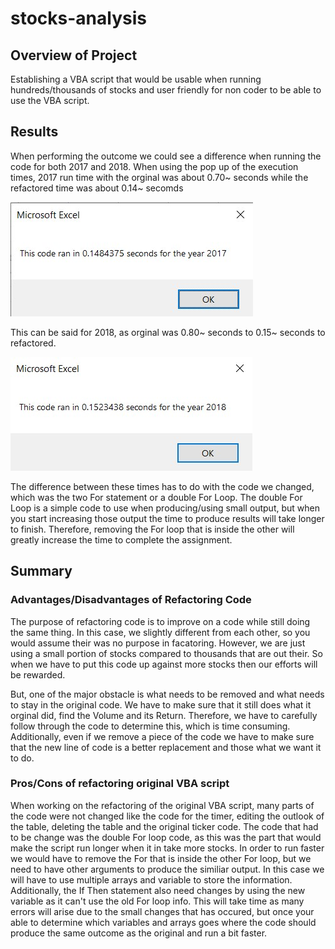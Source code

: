 # stocks-analysis

## Overview of Project
  Establishing a VBA script that would be usable when running hundreds/thousands of stocks and user friendly for non coder to be able to use the VBA script.

## Results

  When performing the outcome we could see a difference when running the code for both 2017 and 2018. When using the pop up of the execution times, 2017 run time with the orginal was about 0.70~ seconds while the refactored time was about 0.14~ secomds

![2017-Pic](https://github.com/Kevin-C3923/stocks-analysis/blob/main/Resources/VBA_Challenge_2017.jpg)

  This can be said for 2018, as orginal was 0.80~ seconds to 0.15~ seconds to refactored.

![2018-Pic](https://github.com/Kevin-C3923/stocks-analysis/blob/main/Resources/VBA_Challenge_2018.jpg)

  The difference between these times has to do with the code we changed, which was the two For statement or a double For Loop. The double For Loop is a simple code to use when producing/using small output, but when you start increasing those output the time to produce results will take longer to finish. Therefore, removing the For loop that is inside the other will greatly increase the time to complete the assignment.  

## Summary
### Advantages/Disadvantages of Refactoring Code
  The purpose of refactoring code is to improve on a code while still doing the same thing. In this case, we slightly different from each other, so you would assume their was no purpose in facatoring. However, we are just using a small portion of stocks compared to thousands that are out their. So when we have to put this code up against more stocks then our efforts will be rewarded. 

  But, one of the major obstacle is what needs to be removed and what needs to stay in the original code. We have to make sure that it still does what it orginal did, find the Volume and its Return. Therefore, we have to carefully follow through the code to determine this, which is time consuming. Additionally, even if we remove a piece of the code we have to make sure that the new line of code is a better replacement and those what we want it to do.

### Pros/Cons of refactoring original VBA script
When working on the refactoring of the original VBA script, many parts of the code were not changed like the code for the timer, editing the outlook of the table, deleting the table and the original ticker code. The code that had to be change was the  double For loop code, as this was the part that would make the script run longer when it in take more stocks. In order to run faster we would have to remove the For that is inside the other For loop, but we need to have other arguments to produce the similiar output. In this case we will have to use multiple arrays and variable to store the information. Additionally, the If Then statement also need changes by using the new variable as it can't use the old For loop info. This will take time as many errors will arise due to the small changes that has occured, but once your able to determine which variables and arrays goes where the code should produce the same outcome as the original and run a bit faster.
